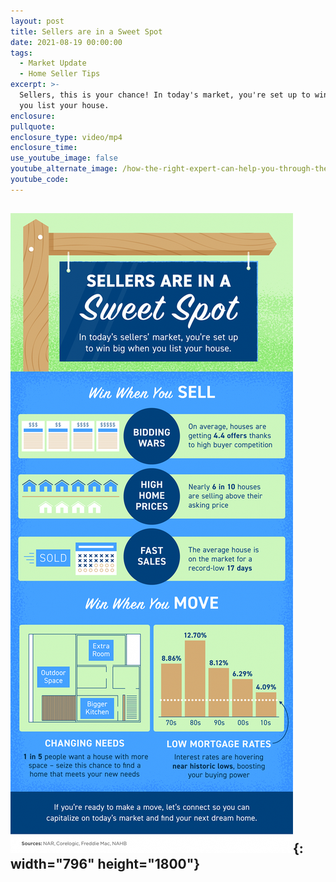 ```yaml
---
layout: post
title: Sellers are in a Sweet Spot
date: 2021-08-19 00:00:00
tags:
  - Market Update
  - Home Seller Tips
excerpt: >-
  Sellers, this is your chance! In today's market, you're set up to win big when
  you list your house.
enclosure:
pullquote:
enclosure_type: video/mp4
enclosure_time:
use_youtube_image: false
youtube_alternate_image: /how-the-right-expert-can-help-you-through-the-overwhelming-market-39.png
youtube_code:
---
```

## ![](/teamprovancherinfographic-1.png){: width="796" height="1800"}
